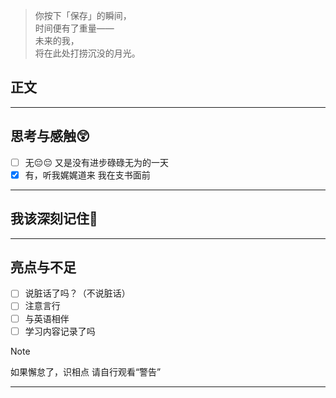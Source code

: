 > 你按下「保存」的瞬间，  
> 时间便有了重量——  
> 未来的我，  
> 将在此处打捞沉没的月光。  

## 正文



---
## 思考与感触😲
- [ ] 无😔😔
 又是没有进步碌碌无为的一天
- [x] 有，听我娓娓道来
我在支书面前

---
## 我该深刻记住🦊


---
## 亮点与不足
- [ ] 说脏话了吗？（不说脏话）
- [ ] 注意言行
- [ ] 与英语相伴
- [ ] 学习内容记录了吗

> [!NOTE]
> 如果懈怠了，识相点
> 请自行观看“警告”

---


